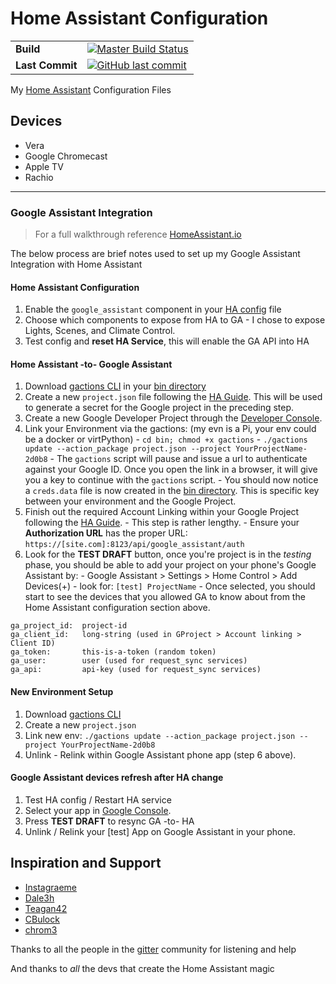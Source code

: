 # Home Assistant Configuration 

|  |  |
| --- | --- |
| **Build** | [![Master Build Status](https://travis-ci.org/mrreyes512/HomeAssistant.svg?branch=master)](https://travis-ci.org/mrreyes512/HomeAssistant) |
| **Last Commit** | [![GitHub last commit](https://img.shields.io/github/last-commit/google/skia.svg)]() | 

My [Home Assistant](https://home-assistant.io/) Configuration Files

## Devices

- Vera
- Google Chromecast
- Apple TV
- Rachio


---
### Google Assistant Integration
> For a full walkthrough reference [HomeAssistant.io](https://home-assistant.io/components/google_assistant/)

The below process are brief notes used to set up my Google Assistant Integration with Home Assistant
  
#### Home Assistant Configuration
  1. Enable the `google_assistant` component in your [HA config](configuration.yaml) file
  2. Choose which components to expose from HA to GA
    - I chose to expose Lights, Scenes, and Climate Control.
  3. Test config and **reset HA Service**, this will enable the GA API into HA

#### Home Assistant -to- Google Assistant
  1. Download [gactions CLI](https://developers.google.com/actions/tools/gactions-cli) in your [bin directory](bin)
  2. Create a new `project.json` file following the [HA Guide](https://home-assistant.io/components/google_assistant/).
     This will be used to generate a secret for the Google project in the preceding step. 
  3. Create a new Google Developer Project through the [Developer Console](https://console.actions.google.com/u/0/).
  4. Link your Environment via the gactions: (my evn is a Pi, your env could be a docker or virtPython) 
    - `cd bin; chmod +x gactions`
    - `./gactions update --action_package project.json --project YourProjectName-2d0b8`
    - The `gactions` script will pause and issue a url to authenticate against your Google ID. Once you open the link in a browser, it will give you a key to continue with the `gactions` script.
    - You should now notice a `creds.data` file is now created in the [bin directory](bin). This is specific key between your environment and the Google Project.
  5. Finish out the required Account Linking within your Google Project following the [HA Guide](https://home-assistant.io/components/google_assistant/).
    - This step is rather lengthy. 
    - Ensure your **Authorization URL** has the proper URL: `https://[site.com]:8123/api/google_assistant/auth`
  6. Look for the **TEST DRAFT** button, once you're project is in the *testing* phase, you should be able to add your project on your phone's Google Assistant by:
    - Google Assistant > Settings > Home Control > Add Devices(+)
    - look for: `[test] ProjectName`
    - Once selected, you should start to see the devices that you allowed GA to know about from the Home Assistant configuration section above.

    ga_project_id:  project-id
    ga_client_id:   long-string (used in GProject > Account linking > Client ID)
    ga_token:       this-is-a-token (random token)
    ga_user:        user (used for request_sync services)
    ga_api:         api-key (used for request_sync services)

#### New Environment Setup
  1. Download [gactions CLI](https://developers.google.com/actions/tools/gactions-cli)
  2. Create a new `project.json`
  3. Link new env: `./gactions update --action_package project.json --project YourProjectName-2d0b8`
  4. Unlink - Relink within Google Assistant phone app (step 6 above).

#### Google Assistant devices refresh after HA change
  1. Test HA config / Restart HA service
  2. Select your app in [Google Console](https://console.actions.google.com/u/0/).
  3. Press **TEST DRAFT** to resync GA -to- HA
  4. Unlink / Relink your [test] App on Google Assistant in your phone. 

## Inspiration and Support

- [Instagraeme](https://github.com/Instagraeme/Home-Assistant-Configuration/raw/master/HomeAssistant.gif)
- [Dale3h](https://github.com/dale3h/homeassistant-config) 
- [Teagan42](https://github.com/Teagan42/HomeAssistantConfig)
- [CBulock](https://github.com/cbulock/home-assistant-configs)
- [chrom3](https://github.com/chrom3)

Thanks to all the people in the [gitter](https://gitter.im/home-assistant/home-assistant) community for listening and help

And thanks to *all* the devs that create the Home Assistant magic
